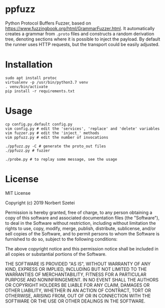 # ppfuzz

Python Protocol Buffers Fuzzer, based on https://www.fuzzingbook.org/html/GrammarFuzzer.html. It automatically creates a grammar from `.proto` files and constructs a random derivation tree, denoting sections where it is possible to inject the payload. By default the runner uses HTTP requests, but the transport could be easily adjusted.

# Installation

```
sudo apt install protoc
virtualenv -p /usr/bin/python3.7 venv
. venv/bin/activate
pip install -r requirements.txt
```

# Usage

```
cp config.py.default config.py
vim config.py # edit the 'services', 'replace' and 'delete' variables
vim fuzzer.py # edit the 'inject_' methods
vim ppfuzz.py # edit the number of invocations

./ppfuzz.py -C # generate the proto_out files
./ppfuzz.py # fuzzer

./probe.py # to replay some message, see the usage
```

# License

MIT License

Copyright (c) 2019 Norbert Szetei

Permission is hereby granted, free of charge, to any person obtaining a copy
of this software and associated documentation files (the "Software"), to deal
in the Software without restriction, including without limitation the rights
to use, copy, modify, merge, publish, distribute, sublicense, and/or sell
copies of the Software, and to permit persons to whom the Software is
furnished to do so, subject to the following conditions:

The above copyright notice and this permission notice shall be included in all
copies or substantial portions of the Software.

THE SOFTWARE IS PROVIDED "AS IS", WITHOUT WARRANTY OF ANY KIND, EXPRESS OR
IMPLIED, INCLUDING BUT NOT LIMITED TO THE WARRANTIES OF MERCHANTABILITY,
FITNESS FOR A PARTICULAR PURPOSE AND NONINFRINGEMENT. IN NO EVENT SHALL THE
AUTHORS OR COPYRIGHT HOLDERS BE LIABLE FOR ANY CLAIM, DAMAGES OR OTHER
LIABILITY, WHETHER IN AN ACTION OF CONTRACT, TORT OR OTHERWISE, ARISING FROM,
OUT OF OR IN CONNECTION WITH THE SOFTWARE OR THE USE OR OTHER DEALINGS IN THE
SOFTWARE.
